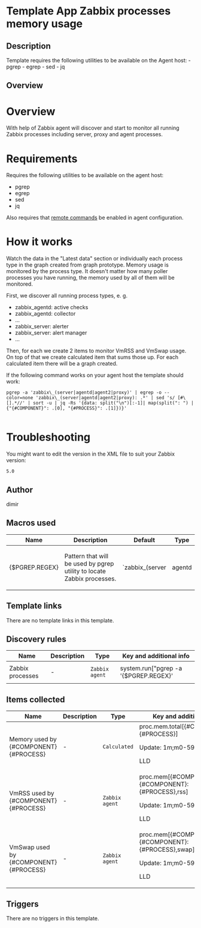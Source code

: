 # Template App Zabbix processes memory usage

## Description

Template requires the following utilities to be available on the Agent host: - pgrep - egrep - sed - jq

## Overview

Overview
========


With help of Zabbix agent will discover and start to monitor all running Zabbix processes including server, proxy and agent processes.


Requirements
============


Requires the following utilities to be available on the agent host:


* pgrep
* egrep
* sed
* jq


Also requires that [remote commands](https://www.zabbix.com/documentation/current/manual/config/notifications/action/operation/remote_command) be enabled in agent configuration.


How it works
============


Watch the data in the "Latest data" section or individually each process type in the graph created from graph prototype. Memory usage is monitored by the process type. It doesn't matter how many poller processes you have running, the memory used by all of them will be monitored.


First, we discover all running process types, e. g.


* zabbix\_agentd: active checks
* zabbix\_agentd: collector
* ...
* zabbix\_server: alerter
* zabbix\_server: alert manager
* ...


Then, for each we create 2 items to monitor VmRSS and VmSwap usage. On top of that we create calculated item that sums those up. For each calculated item there will be a graph created.


If the following command works on your agent host the template should work:



```
pgrep -a 'zabbix\_(server|agentd|agent2|proxy)' | egrep -o --color=none 'zabbix\_(server|agentd|agent2|proxy): .*' | sed 's/ [#\[].*//' | sort -u | jq -Rs '{data: split("\n")[:-1]| map(split(": ") | {"{#COMPONENT}": .[0], "{#PROCESS}": .[1]})}'  
  

```

Troubleshooting
===============


You might want to edit the version in the XML file to suit your Zabbix version:



```
5.0
```


## Author

dimir

## Macros used

|Name|Description|Default|Type|
|----|-----------|-------|----|
|{$PGREP.REGEX}|<p>Pattern that will be used by pgrep utility to locate Zabbix processes.</p>|`zabbix_(server|agentd|agent2|proxy)`|Text macro|
## Template links

There are no template links in this template.

## Discovery rules

|Name|Description|Type|Key and additional info|
|----|-----------|----|----|
|Zabbix processes|<p>-</p>|`Zabbix agent`|system.run["pgrep -a '{$PGREP.REGEX}' | egrep -o --color=none '{$PGREP.REGEX}: .*' | sed 's/ [#\[].*//' | sort -u | jq -Rs '{\"data\": split(\"\n\") | map(select(length > 0)) | map(split(\": \") | {\"{#COMPONENT}\": .[0], \"{#PROCESS}\": .[1]})}'"]<p>Update: 1m</p>|
## Items collected

|Name|Description|Type|Key and additional info|
|----|-----------|----|----|
|Memory used by {#COMPONENT} {#PROCESS}|<p>-</p>|`Calculated`|proc.mem.total[{#COMPONENT},{#PROCESS}]<p>Update: 1m;m0-59</p><p>LLD</p>|
|VmRSS used by {#COMPONENT} {#PROCESS}|<p>-</p>|`Zabbix agent`|proc.mem[{#COMPONENT},,,{#COMPONENT}: {#PROCESS},rss]<p>Update: 1m;m0-59</p><p>LLD</p>|
|VmSwap used by {#COMPONENT} {#PROCESS}|<p>-</p>|`Zabbix agent`|proc.mem[{#COMPONENT},,,{#COMPONENT}: {#PROCESS},swap]<p>Update: 1m;m0-59</p><p>LLD</p>|
## Triggers

There are no triggers in this template.

